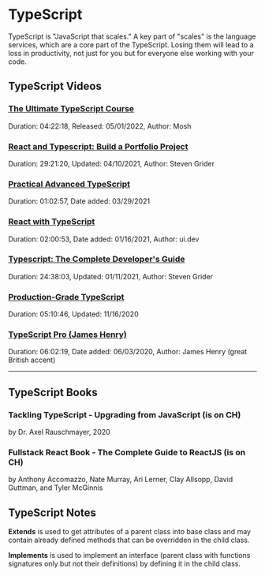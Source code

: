 
# TypeScript 

TypeScript is "JavaScript that scales." A key part of "scales" is the language services, which are a core part of the TypeScript. 
Losing them will lead to a loss in productivity, not just for you but for everyone else working with your code.

## TypeScript Videos

### [The Ultimate TypeScript Course](https://coursehunter.net/course/ultimate-typescript-kurs)

Duration: 04:22:18, Released: 05/01/2022, Author: Mosh

### [React and Typescript: Build a Portfolio Project](https://coursehunter.net/course/react-i-typescript-sozdanie-portfolio-proekta)

Duration: 29:21:20, Updated: 04/10/2021, Author: Steven Grider

### [Practical Advanced TypeScript](https://coursehunter.net/course/prakticheskiy-prodvinutyy-typescript)

Duration: 01:02:57, Date added: 03/29/2021

### [React with TypeScript](https://coursehunter.net/course/react-s-typescript)

Duration: 02:00:53, Date added: 01/16/2021, Author: ui.dev

### [Typescript: The Complete Developer's Guide](https://coursehunter.net/course/typescript-polnoe-rukovodstvo-razrabotchika)

Duration: 24:38:03,  Updated: 01/11/2021, Author: Steven Grider

### [Production-Grade TypeScript](https://coursehunter.net/course/production-typescript)

Duration: 05:10:46,  Updated: 11/16/2020

### [TypeScript Pro (James Henry)](https://coursehunter.net/course/typescript-pro-james-henry)

Duration: 06:02:19, Date added: 06/03/2020, Author: James Henry (great British accent)

<hr>
  
## TypeScript Books

### Tackling TypeScript - Upgrading from JavaScript (is on CH)

by Dr. Axel Rauschmayer, 2020

### Fullstack React Book - The Complete Guide to ReactJS (is on CH)

by Anthony Accomazzo, Nate Murray, Ari Lerner, Clay Allsopp, David Guttman, and Tyler McGinnis

  
## TypeScript Notes

**Extends** is used to get attributes of a parent class into base class and may contain already defined methods that can be overridden in the child class.

**Implements** is used to implement an interface (parent class with functions signatures only but not their definitions) by defining it in the child class.
